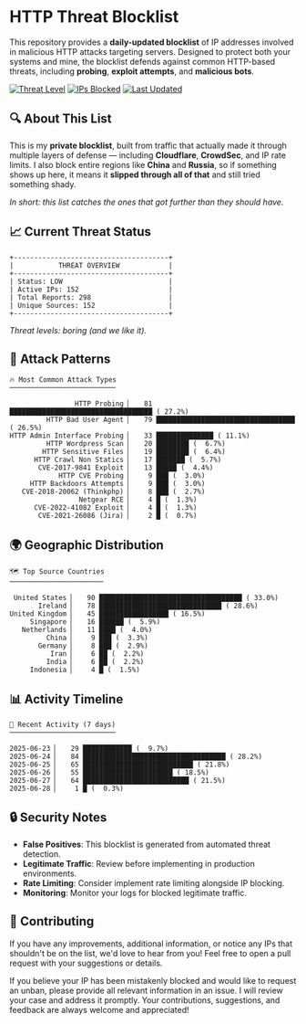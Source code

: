# HTTP Threat Blocklist

This repository provides a **daily-updated blocklist** of IP addresses involved in malicious HTTP attacks targeting servers. Designed to protect both your systems and mine, the blocklist defends against common HTTP-based threats, including **probing**, **exploit attempts**, and **malicious bots**.

[![Threat Level](https://img.shields.io/badge/Threat%20Level-LOW-green)](.)
[![IPs Blocked](https://img.shields.io/badge/IPs%20Blocked-152-blue)](.)
[![Last Updated](https://img.shields.io/badge/Updated-2025--06--28-brightgreen)](.)

## 🔍 About This List

This is my **private blocklist**, built from traffic that actually made it through multiple layers of defense — including **Cloudflare**, **CrowdSec**, and IP rate limits. I also block entire regions like **China** and **Russia**, so if something shows up here, it means it **slipped through all of that** and still tried something shady.

*In short: this list catches the ones that got further than they should have.*

## 📈 Current Threat Status

```
+--------------------------------------+
|           THREAT OVERVIEW            |
+--------------------------------------+
| Status: LOW                          |
| Active IPs: 152                      |
| Total Reports: 298                   |
| Unique Sources: 152                  |
+--------------------------------------+
```

*Threat levels: boring (and we like it).*

## 🎯 Attack Patterns

```
🔥 Most Common Attack Types
──────────────────────────

                HTTP Probing ▏   81 ███████████████████████████████████ ( 27.2%)
         HTTP Bad User Agent ▏   79 ██████████████████████████████████ ( 26.5%)
HTTP Admin Interface Probing ▏   33 ██████████████ ( 11.1%)
         HTTP Wordpress Scan ▏   20 ████████ (  6.7%)
        HTTP Sensitive Files ▏   19 ████████ (  6.4%)
      HTTP Crawl Non Statics ▏   17 ███████ (  5.7%)
       CVE-2017-9841 Exploit ▏   13 █████ (  4.4%)
            HTTP CVE Probing ▏    9 ███ (  3.0%)
     HTTP Backdoors Attempts ▏    9 ███ (  3.0%)
   CVE-2018-20062 (Thinkphp) ▏    8 ███ (  2.7%)
                 Netgear RCE ▏    4 █ (  1.3%)
      CVE-2022-41082 Exploit ▏    4 █ (  1.3%)
       CVE-2021-26086 (Jira) ▏    2 █ (  0.7%)
```

## 🌍 Geographic Distribution

```
🗺️ Top Source Countries
───────────────────────

 United States ▏   90 ███████████████████████████████████ ( 33.0%)
       Ireland ▏   78 ██████████████████████████████ ( 28.6%)
United Kingdom ▏   45 █████████████████ ( 16.5%)
     Singapore ▏   16 ██████ (  5.9%)
   Netherlands ▏   11 ████ (  4.0%)
         China ▏    9 ███ (  3.3%)
       Germany ▏    8 ███ (  2.9%)
          Iran ▏    6 ██ (  2.2%)
         India ▏    6 ██ (  2.2%)
     Indonesia ▏    4 █ (  1.5%)
```

## 📊 Activity Timeline

```
📅 Recent Activity (7 days)
──────────────────────────

2025-06-23 ▏   29 ████████████ (  9.7%)
2025-06-24 ▏   84 ███████████████████████████████████ ( 28.2%)
2025-06-25 ▏   65 ███████████████████████████ ( 21.8%)
2025-06-26 ▏   55 ██████████████████████ ( 18.5%)
2025-06-27 ▏   64 ██████████████████████████ ( 21.5%)
2025-06-28 ▏    1 █ (  0.3%)
```

## 🔒 Security Notes

- **False Positives**: This blocklist is generated from automated threat detection.
- **Legitimate Traffic**: Review before implementing in production environments.
- **Rate Limiting**: Consider implement rate limiting alongside IP blocking.
- **Monitoring**: Monitor your logs for blocked legitimate traffic.

## 🤝 Contributing

If you have any improvements, additional information, or notice any IPs that shouldn't be on the list, we'd love to hear from you! Feel free to open a pull request with your suggestions or details.

If you believe your IP has been mistakenly blocked and would like to request an unban, please provide all relevant information in an issue. I will review your case and address it promptly. Your contributions, suggestions, and feedback are always welcome and appreciated!